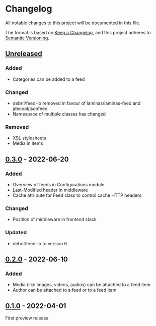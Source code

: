 # Changelog
All notable changes to this project will be documented in this file.

The format is based on [Keep a Changelog](https://keepachangelog.com/en/1.0.0/),
and this project adheres to [Semantic Versioning](https://semver.org/spec/v2.0.0.html).

## [Unreleased]

### Added
- Categories can be added to a feed

### Changed
- debril/feed-io removed in favour of laminas/laminas-feed and jdecool/jsonfeed
- Namespace of multiple classes has changed

### Removed
- XSL stylesheets
- Media in items

## [0.3.0] - 2022-06-20

### Added
- Overview of feeds in Configurations module
- Last-Modified header in middleware
- Cache attribute for Feed class to control cache HTTP headers

### Changed
- Position of middleware in frontend stack

### Updated
- debril/feed-io to version 6

## [0.2.0] - 2022-06-10

### Added
- Media (like images, videos, audios) can be attached to a feed item
- Author can be attached to a feed or to a feed item

## [0.1.0] - 2022-04-01

First preview release

[Unreleased]: https://github.com/brotkrueml/typo3-feed-generator/compare/v0.3.0...HEAD
[0.3.0]: https://github.com/brotkrueml/typo3-feed-generator/compare/v0.2.0...v0.3.0
[0.2.0]: https://github.com/brotkrueml/typo3-feed-generator/compare/v0.1.0...v0.2.0
[0.1.0]: https://github.com/brotkrueml/typo3-feed-generator/releases/tag/v0.1.0
